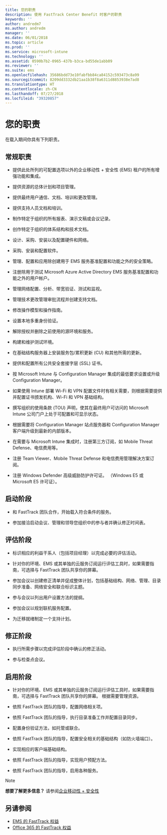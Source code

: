 ```yaml
---
title: 您的职责
description: 使用 FastTrack Center Benefit 时客户的职责
keywords: ''
author: andredm7
ms.author: andredm
manager: ''
ms.date: 06/01/2018
ms.topic: article
ms.prod: ''
ms.service: microsoft-intune
ms.technology: ''
ms.assetid: 0590b7b2-0965-437b-b3ca-bd55de1abb09
ms.reviewer: ''
ms.suite: ems
ms.openlocfilehash: 35686bdd73e10fabfbb84ca84152c593473c8a99
ms.sourcegitcommit: 8209dd3332db21aa1b38f8a6311d8853938e7ad8
ms.translationtype: HT
ms.contentlocale: zh-CN
ms.lasthandoff: 07/27/2018
ms.locfileid: "39320857"
---
```

# <a name="your-responsibilities"></a>您的职责

在载入期间你具有下列职责。

## <a name="general-responsibilities"></a>常规职责

-   提供此处所列的可配置选项以外的企业移动性 + 安全性 (EMS) 租户的所有增强功能和集成。

-   提供资源的总体计划和项目管理。

-   提供最终用户通信、文档、培训和更改管理。

-   提供支持人员文档和培训。

-   制作特定于组织的所有报表、演示文稿或会议记录。

-   创作特定于组织的体系结构和技术文档。

-   设计、采购、安装以及配置硬件和网络。

-   采购、安装和配置软件。

-   管理、配置和应用除创建用于 EMS 服务基准配置和功能之外的安全策略。

-   注册除用于测试 Microsoft Azure Active Directory EMS 服务基准配置和功能之外的用户帐户。

-   管理网络配置、分析、带宽验证、测试和监视。

-   管理技术更改管理审批流程并创建支持文档。

-   修改操作模型和操作指南。

-   设置本地多重身份验证。

-   解除授权并删除之前使用的源环境和服务。

-   构建和维护测试环境。

-   在基础结构服务器上安装服务包/累积更新 (CU) 和其他所需的更新。

-   提供和配置所有公共安全套接字层 (SSL) 证书。

-   按 Microsoft Intune 与 Configuration Manager 集成的最低要求设置或升级 Configuration Manager。

-   如果使用 Intune 部署 Wi-Fi 和 VPN 配置文件时有相关需要，则根据需要提供并配置证书颁发机构、Wi-Fi 和 VPN 基础结构。

-   撰写组织的使用条款 (TOU) 声明，使其在最终用户可访问的 Microsoft Intune 公司门户上处于可配置和可显示状态。

-   根据需要将 Configuration Manager 站点服务器和 Configuration Manager 客户端升级到最新的内部版本。

-   在需要与 Microsoft Intune 集成时，注册第三方订阅，如 Mobile Threat Defense、电信费用等。

-   注册 Team Viewer、Mobile Threat Defense 和电信费用管理解决方案订阅。

-   注册 Windows Defender 高级威胁防护许可证。 （Windows E5 或 Microsoft E5 许可证）。

## <a name="initiate-phase"></a>启动阶段

-   和 FastTrack 团队合作，开始载入符合条件的服务。

-   参加接洽启动会议、管理和领导您组织中的参与者并确认修正时间表。

## <a name="assess-phase"></a>评估阶段

-   标识相应的利益干系人（包括项目经理）以完成必要的评估活动。

-   针对你的环境、EMS 或其单独的云服务订阅运行评估工具时，如果需要指南，可选择与 FastTrack 团队共享你的屏幕。

-   参加会议以创建修正清单并促成整体计划，包括基础结构、网络、管理、目录同步准备、网络安全和联合标识主题。

-   参与会议以列出用户设置方法的提纲。

-   参加会议以规划联机服务配置。

-   为迁移就绪制定一个支持计划。

## <a name="remediate-phase"></a>修正阶段

-   执行所需步骤以完成评估阶段中确认的修正活动。

-   参与检查点会议。

## <a name="enable-phase"></a>启用阶段

-   针对你的环境、EMS 或其单独的云服务订阅运行评估工具时，如果需要指南，可选择与 FastTrack 团队共享你的屏幕。 根据需要管理资源。

-   依照 FastTrack 团队的指导，配置网络相关项。

-   依照 FastTrack 团队的指导，执行目录准备工作并配置目录同步。

-   配置身份验证方法，如托管或联合。 

-   依照 FastTrack 团队的指导，配置安全相关的基础结构（如防火墙端口）。

-   实现相应的客户端基础结构。

-   依照 FastTrack 团队的指导，实现用户预配方法。

-   依照 FastTrack 团队的指导，启用各种服务。

> [!NOTE]
> **想要了解更多信息？** 请参阅[企业移动性 + 安全性](https://www.microsoft.com/en-us/cloud-platform/enterprise-mobility)

## <a name="see-also"></a>另请参阅

- [EMS 的 FastTrack 权益](fasttrack-center-benefit-for-enterprise-mobility-suite-ems.md)
- [Office 365 的 FastTrack 权益](https://docs.microsoft.com/fasttrack/fasttrack-benefit-for-office-365)

